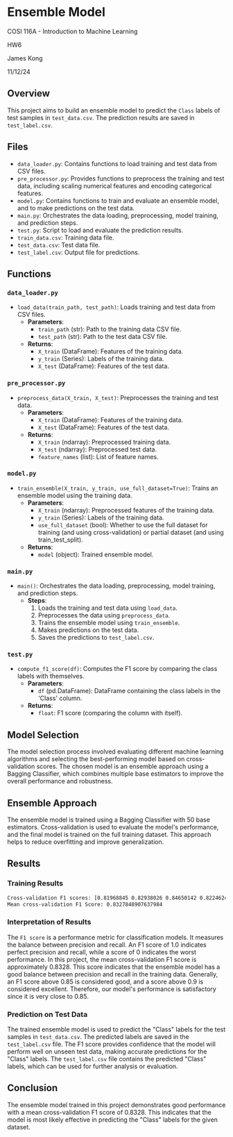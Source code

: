 # Ensemble Model

COSI 116A - Introduction to Machine Learning

HW6

James Kong

11/12/24

## Overview
This project aims to build an ensemble model to predict the `Class` labels of test samples in `test_data.csv`. The prediction results are saved in `test_label.csv`.

## Files
- `data_loader.py`: Contains functions to load training and test data from CSV files.
- `pre_processor.py`: Provides functions to preprocess the training and test data, including scaling numerical features and encoding categorical features.
- `model.py`: Contains functions to train and evaluate an ensemble model, and to make predictions on the test data.
- `main.py`: Orchestrates the data loading, preprocessing, model training, and prediction steps.
- `test.py`: Script to load and evaluate the prediction results.
- `train_data.csv`: Training data file.
- `test_data.csv`: Test data file.
- `test_label.csv`: Output file for predictions.

## Functions
### `data_loader.py`
- `load_data(train_path, test_path)`: Loads training and test data from CSV files.
  - **Parameters**:
    - `train_path` (str): Path to the training data CSV file.
    - `test_path` (str): Path to the test data CSV file.
  - **Returns**:
    - `X_train` (DataFrame): Features of the training data.
    - `y_train` (Series): Labels of the training data.
    - `X_test` (DataFrame): Features of the test data.

### `pre_processor.py`
- `preprocess_data(X_train, X_test)`: Preprocesses the training and test data.
  - **Parameters**:
    - `X_train` (DataFrame): Features of the training data.
    - `X_test` (DataFrame): Features of the test data.
  - **Returns**:
    - `X_train` (ndarray): Preprocessed training data.
    - `X_test` (ndarray): Preprocessed test data.
    - `feature_names` (list): List of feature names.

### `model.py`
- `train_ensemble(X_train, y_train, use_full_dataset=True)`: Trains an ensemble model using the training data.
  - **Parameters**:
    - `X_train` (ndarray): Preprocessed features of the training data.
    - `y_train` (Series): Labels of the training data.
    - `use_full_dataset` (bool): Whether to use the full dataset for training (and using cross-validation) or partial dataset (and using train_test_split).
  - **Returns**:
    - `model` (object): Trained ensemble model.

### `main.py`
- `main()`: Orchestrates the data loading, preprocessing, model training, and prediction steps.
  - **Steps**:
    1. Loads the training and test data using `load_data`.
    2. Preprocesses the data using `preprocess_data`.
    3. Trains the ensemble model using `train_ensemble`.
    4. Makes predictions on the test data.
    5. Saves the predictions to `test_label.csv`.

### `test.py`
- `compute_f1_score(df)`: Computes the F1 score by comparing the class labels with themselves.
  - **Parameters**:
    - `df` (pd.DataFrame): DataFrame containing the class labels in the 'Class' column.
  - **Returns**:
    - `float`: F1 score (comparing the column with itself).

## Model Selection
The model selection process involved evaluating different machine learning algorithms and selecting the best-performing model based on cross-validation scores. The chosen model is an ensemble approach using a Bagging Classifier, which combines multiple base estimators to improve the overall performance and robustness.

## Ensemble Approach
The ensemble model is trained using a Bagging Classifier with 50 base estimators. Cross-validation is used to evaluate the model's performance, and the final model is trained on the full training dataset. This approach helps to reduce overfitting and improve generalization.

## Results
### Training Results
```bash
Cross-validation F1 scores: [0.81968845 0.82938026 0.84650142 0.82246247 0.84589185]
Mean cross-validation F1 Score: 0.8327848907637984
```

### Interpretation of Results
The `F1 score` is a performance metric for classification models. It measures the balance between precision and recall. An F1 score of 1.0 indicates perfect precision and recall, while a score of 0 indicates the worst performance. In this project, the mean cross-validation F1 score is approximately 0.8328. This score indicates that the ensemble model has a good balance between precision and recall in the training data. Generally, an F1 score above 0.85 is considered good, and a score above 0.9 is considered excellent. Therefore, our model's performance is satisfactory since it is very close to 0.85.

### Prediction on Test Data
The trained ensemble model is used to predict the "Class" labels for the test samples in `test_data.csv`. The predicted labels are saved in the `test_label.csv` file. The F1 score provides confidence that the model will perform well on unseen test data, making accurate predictions for the "Class" labels. The `test_label.csv` file contains the predicted "Class" labels, which can be used for further analysis or evaluation.

## Conclusion
The ensemble model trained in this project demonstrates good performance with a mean cross-validation F1 score of 0.8328. This indicates that the model is most likely effective in predicting the "Class" labels for the given dataset.